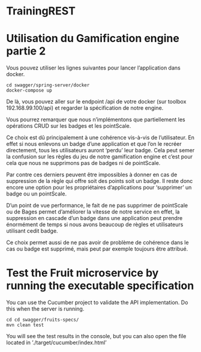 # TrainingREST

# Utilisation du Gamification engine partie 2

Vous pouvez utiliser les lignes suivantes pour lancer l’application dans docker.

```
cd swagger/spring-server/docker
docker-compose up
```

De là, vous pouvez aller sur le endpoint /api de votre docker (sur toolbox 192.168.99.100/api) et regarder la spécification de notre engine.

Vous pourrez remarquer que nous n’implémentons que partiellement les opérations CRUD sur les badges et les pointScale.

Ce choix est dû principalement à une cohérence vis-à-vis de l’utilisateur. En effet si nous enlevons un badge d’une application et que l’on le recréer directement, tous les utilisateurs auront ‘perdu’ leur badge. Cela peut semer la confusion sur les règles du jeu de notre gamification engine et c’est pour cela que nous ne supprimons pas de badges ni de pointScale.

Par contre ces derniers peuvent être impossibles à donner en cas de suppression de la règle qui offre soit des points soit un badge. Il reste donc encore une option pour les propriétaires d’applications pour ‘supprimer’ un badge ou un pointScale.

D’un point de vue performance, le fait de ne pas supprimer de pointScale ou de Bages permet d’améliorer la vitesse de notre service en effet, la suppression en cascade d’un badge dans une application peut prendre énormément de temps si nous avons beaucoup de règles et utilisateurs utilisant cedit badge.

Ce choix permet aussi de ne pas avoir de problème de cohérence dans le cas ou badge est supprimé, mais peut par exemple toujours être attribué.


# Test the Fruit microservice by running the executable specification

You can use the Cucumber project to validate the API implementation. Do this when the server is running.

```
cd cd swagger/fruits-specs/
mvn clean test
```

You will see the test results in the console, but you can also open the file located in ’./target/cucumber/index.html’


